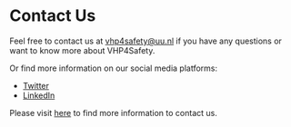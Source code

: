 
# Contact Us

Feel free to contact us at [vhp4safety@uu.nl](mailto:vhp4safety@uu.nl) if you have any questions or want to know more about VHP4Safety. 

Or find more information on our social media platforms:
* [Twitter](https://twitter.com/VHP4Safety)
* [LinkedIn](https://www.linkedin.com/company/virtual-human-platform-for-safety-assessment-vhp4safety/)

Please visit [here](https://www.sciencrew.com/c/6596/a/328990448?title=Contact_us) to find more information to contact us. 
